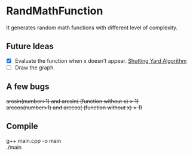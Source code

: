 # RandMathFunction
It generates random math functions with different level of complexity.

## Future Ideas
- [X] Evaluate the function when x doesn't appear. [Shutting Yard Algorithm](https://en.wikipedia.org/wiki/Shunting-yard_algorithm)
- [ ] Draw the graph.

## A few bugs
~~arcsin(number>1) and arcsin( (function without x) > 1)~~  
~~arccos(number>1) and arccos( (function without x) > 1)~~

## Compile
g++ main.cpp -o main  
./main
